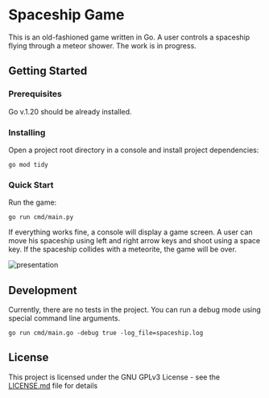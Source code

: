 # Spaceship Game

This is an old-fashioned game written in Go. 
A user controls a spaceship flying through a meteor shower.
The work is in progress.

## Getting Started

### Prerequisites

Go v.1.20 should be already installed.

### Installing

Open a project root directory in a console and install project dependencies:
```shell
go mod tidy
```

### Quick Start

Run the game:
```shell
go run cmd/main.py
```

If everything works fine, a console will display a game screen. A user can move his spaceship using left and right arrow keys and shoot using a space key. If the spaceship collides with a meteorite, the game will be over.

![presentation](presentation.gif)

## Development

Currently, there are no tests in the project. You can run a debug mode using special command line arguments.
```shell
go run cmd/main.go -debug true -log_file=spaceship.log
```

## License

This project is licensed under the GNU GPLv3  License - see the [LICENSE.md](LICENSE.md) file for details